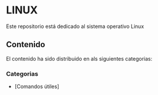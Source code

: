 # LINUX

Este repositorio está dedicado al sistema operativo Linux

## Contenido
El contenido ha sido distribuido en als siguientes categorias:

### Categorias
* [Comandos útiles]
